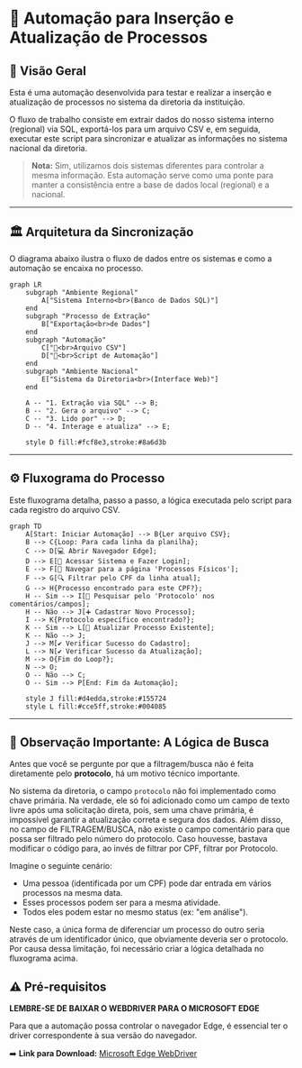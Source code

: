 # 🤖 Automação para Inserção e Atualização de Processos

## 🎯 Visão Geral

Esta é uma automação desenvolvida para testar e realizar a inserção e atualização de processos no sistema da diretoria da instituição.

O fluxo de trabalho consiste em extrair dados do nosso sistema interno (regional) via SQL, exportá-los para um arquivo CSV e, em seguida, executar este script para sincronizar e atualizar as informações no sistema nacional da diretoria.

> **Nota:** Sim, utilizamos dois sistemas diferentes para controlar a mesma informação. Esta automação serve como uma ponte para manter a consistência entre a base de dados local (regional) e a nacional.

-----

## 🏛️ Arquitetura da Sincronização

O diagrama abaixo ilustra o fluxo de dados entre os sistemas e como a automação se encaixa no processo.

```mermaid
graph LR
    subgraph "Ambiente Regional"
        A["Sistema Interno<br>(Banco de Dados SQL)"]
    end
    subgraph "Processo de Extração"
        B["Exportação<br>de Dados"]
    end
    subgraph "Automação"
        C["📄<br>Arquivo CSV"]
        D["🤖<br>Script de Automação"]
    end
    subgraph "Ambiente Nacional"
        E["Sistema da Diretoria<br>(Interface Web)"]
    end

    A -- "1. Extração via SQL" --> B;
    B -- "2. Gera o arquivo" --> C;
    C -- "3. Lido por" --> D;
    D -- "4. Interage e atualiza" --> E;

    style D fill:#fcf8e3,stroke:#8a6d3b
```

-----

## ⚙️ Fluxograma do Processo

Este fluxograma detalha, passo a passo, a lógica executada pelo script para cada registro do arquivo CSV.

```mermaid
graph TD
    A[Start: Iniciar Automação] --> B{Ler arquivo CSV};
    B --> C{Loop: Para cada linha da planilha};
    C --> D[💻 Abrir Navegador Edge];
    D --> E[🔐 Acessar Sistema e Fazer Login];
    E --> F[📂 Navegar para a página 'Processos Físicos'];
    F --> G[🔍 Filtrar pelo CPF da linha atual];
    G --> H{Processo encontrado para este CPF?};
    H -- Sim --> I[📄 Pesquisar pelo 'Protocolo' nos comentários/campos];
    H -- Não --> J[➕ Cadastrar Novo Processo];
    I --> K{Protocolo específico encontrado?};
    K -- Sim --> L[🔄 Atualizar Processo Existente];
    K -- Não --> J;
    J --> M[✔️ Verificar Sucesso do Cadastro];
    L --> N[✔️ Verificar Sucesso da Atualização];
    M --> O{Fim do Loop?};
    N --> O;
    O -- Não --> C;
    O -- Sim --> P[End: Fim da Automação];

    style J fill:#d4edda,stroke:#155724
    style L fill:#cce5ff,stroke:#004085
```

-----

## 🤔 Observação Importante: A Lógica de Busca

Antes que você se pergunte por que a filtragem/busca não é feita diretamente pelo **protocolo**, há um motivo técnico importante.

No sistema da diretoria, o campo `protocolo` não foi implementado como chave primária. Na verdade, ele só foi adicionado como um campo de texto livre após uma solicitação direta, pois, sem uma chave primária, é impossível garantir a atualização correta e segura dos dados. Além disso, no campo de FILTRAGEM/BUSCA, não existe o campo comentário para que possa ser filtrado pelo número do protocolo. Caso houvesse, bastava modificar o código para, ao invés de filtrar por CPF, filtrar por Protocolo.

Imagine o seguinte cenário:

  * Uma pessoa (identificada por um CPF) pode dar entrada em vários processos na mesma data.
  * Esses processos podem ser para a mesma atividade.
  * Todos eles podem estar no mesmo status (ex: "em análise").

Neste caso, a única forma de diferenciar um processo do outro seria através de um identificador único, que obviamente deveria ser o protocolo. Por causa dessa limitação, foi necessário criar a lógica detalhada no fluxograma acima.

## ⚠️ Pré-requisitos

**LEMBRE-SE DE BAIXAR O WEBDRIVER PARA O MICROSOFT EDGE**

Para que a automação possa controlar o navegador Edge, é essencial ter o driver correspondente à sua versão do navegador.

➡️ **Link para Download:** [Microsoft Edge WebDriver](https://developer.microsoft.com/en-us/microsoft-edge/tools/webdriver/?form=MA13LH#downloads)
